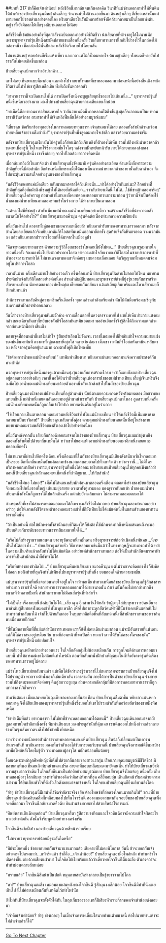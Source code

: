 ##บทที่ 317 ข้าก็คือเจ้าเต่าน้อย!
พลังชีวิตนี้มากล้นจนเกินคาดคิด วินาทีที่แผ่ซ่านออกมาทำให้พื้นดินใต้ฝ่าเท้าของป๋ายเสี่ยวฉุนมีหญ้าต้นเล็กๆ จำนวนนับไม่ถ้วนงอกขึ้นมา ต้นหญ้าเล็กๆ สีเขียวเหล่านั้นแผ่ขยายออกไปรอบด้านอย่างต่อเนื่อง พริบตาเดียวในรัศมีหลายร้อยจั้งก็คล้ายกลายมาเป็นโลกแห่งต้นหญ้า ทั้งยังมีดอกไม้เล็กๆ ผลิบานออกมาไม่น้อย

พลังชีวิตที่เข้มข้นอย่างถึงที่สุดกำลังระเบิดออกมาอย่างมีชีวิตชีวา น่าเสียดายที่ดำรงอยู่ได้ไม่นานนัก เพราะบุรพาจารย์รุ่นที่หนึ่งสะบัดปลายแขนเสื้อหนึ่งครั้ง รีบเก็บยาทวนธารานี้กลับไปวางไว้ในกล่องไม้กล่องหนึ่ง เมื่อกล่องไม้นั้นปิดลง พลังชีวิตจึงหายไปโดยพลัน

ไม่นานต้นหญ้ารอบด้านก็เริ่มแห้งเหี่ยว และเวลาแค่ไม่กี่ชั่วลมหายใจ ต้นหญ้าเล็กๆ ทั้งหมดก็หายวับไปราวกับไม่เคยเกิดขึ้นมาก่อน

ป๋ายเสี่ยวฉุนเบิกตากว้างอ้าปากค้าง...

เขาไม่เคยเห็นยาแบบนี้มาก่อน แตกต่างไปจากยาทั้งหมดที่เขาหลอมออกมาก่อนหน้านี้อย่างสิ้นเชิง พลังชีวิตเช่นนี้ทำให้เขารู้สึกเหลือเชื่อ ทั้งยังถึงขั้นหวาดกลัว

“ยาทวนธารานี้จะเปิดนานไม่ได้ การเปิดครั้งหนึ่งจะสูญเสียฤทธิ์ของยาไปเส้นหนึ่ง...” บุรพาจารย์รุ่นที่หนึ่งขี้เหนียวอย่างมาก มองไปทางป๋ายเสี่ยวฉุนด้วยความเสียดายเล็กน้อย

“ยาเม็ดนี้คือยาทวนธาราสิบลมหายใจ ว่ากันว่ายาเม็ดนี้หากหลอมได้ถึงขั้นสูงสุดก็จะออกมาเป็นยาทวนธารานิรันดร์กาล สามารถทำให้เจินหลิงฟื้นตื่นได้อย่างสมบูรณ์แบบ”

“เสี่ยวฉุน ข้อเรียกร้องทุกอย่างในการหลอมยาทวนธารา เจ้าเสนอมาได้เลย ตลอดทั้งสำนักล้วนพร้อมช่วยเหลือเจ้าอย่างเต็มกำลัง!” บุรพาจารย์รุ่นที่หนึ่งสูดลมหายใจเข้าลึก กล่าวด้วยความเคร่งขรึม

หลังจากป๋ายเสี่ยวฉุนเงียบงันไปครู่หนึ่งก็ย้อนนึกถึงเจินหลิงที่ตัวเองได้เห็น รวมไปถึงพลังน่าหวาดกลัวของยาเมื่อครู่นี้ ในใจเขาไร้ซึ่งความมั่นใจใดๆ หลังจากฝืนพยักหน้ารับ ภายใต้สายตามองส่งของบุรพาจารย์รุ่นที่หนึ่ง เขาจึงค่อยๆ จากไปไกลด้วยอาการคิดหนัก

เมื่อกลับมาถึงถ้ำในเขาจ้งเต้า ป๋ายเสี่ยวฉุนนั่งขัดสมาธิ ครุ่นคิดอย่างละเอียด ด้านหนึ่งก็เพราะความสำคัญที่ยานี้มีต่อสำนัก อีกด้านหนึ่งก็เพราะเมื่อได้มองเห็นความน่าหวาดกลัวของยานั้นกับตาตัวเอง จึงไปกระตุ้นความสนใจอย่างรุนแรงของป๋ายเสี่ยวฉุน

“พลังชีวิตของยาแค่เม็ดเดียว กลับมากมหาศาลได้ถึงเพียงนั้น...ทำได้อย่างไรกันแน่นะ? อีกอย่างที่สำคัญที่สุดคือสัมผัสถึงพืชหญ้าไม่ได้เลยสักนิดเดียว...ราวกับว่ายาเม็ดนี้ ไม่ได้...ใช้พืชหญ้าหลอมจริงๆ” ป๋ายเสี่ยวฉุนใคร่ครวญ ก่อนหน้านี้เขาเองก็เคยทดลองหลอมยาทวนธารามาก่อน รู้ว่ายานี่จำเป็นต้องใช้น้ำของแม่น้ำทงเทียนมาหลอมรวมเข้าในร่างกาย ใช้ร่างกายเป็นเตาหลอม

“แต่หากไม่มีพืชหญ้า ลำพังเพียงแค่น้ำของแม่น้ำทงเทียนอย่างเดียว จะสร้างพลังชีวิตที่น่าหวาดกลัวขนาดนั้นได้อย่างไร?” ป๋ายเสี่ยวฉุนขมวดคิ้วมุ่น ครุ่นคิดต่อเนื่องท่ามกลางความเงียบงัน

หนึ่งวันผ่านไป ดวงตาทั้งคู่ของเขาเผยความเหนื่อยล้า หยิบเอาตำรับยาของยาทวนธาราออกมา หลังจากอ่านโดยละเอียดแล้วจึงหยิบเอาคัมภีร์โอสถหันเหมินออกมาอีกครั้ง สุดท้ายจึงกัดฟันกรอดด วางพวกมันลง แล้วหยิบเอาซากปราการโอสถที่ได้มาจากในเมืองคูน้ำ

“คิดจะหลอมยาทวนธารา ด้วยความรู้วิถีโอสถของข้าในตอนนี้ยังไม่พอ...” ป๋ายเสี่ยวฉุนพรูลมหายใจยาวหนึ่งครั้ง จ้องมองนิ่งไปยังซากปราการโอสถ ทำความเข้าใจกับเงาของวิถีโอสถในซากปราการเท่าที่ตัวเองจะสามารถทำได้ ไม่นานดวงตาของเขาจึงค่อยๆ เผยความเลื่อนลอย จิตวิญญาณทั้งหมดจมจ่อมอยู่ในปราการโอสถ

เวลาผันผ่าน ครึ่งเดือนผ่านไปอย่างรวดเร็ว ครึ่งเดือนมานี้ ป๋ายเสี่ยวฉุนปิดด่านไม่ออกไปไหน พยายามประจักษ์แจ้งกับวิถีโอสถอย่างต่อเนื่อง ส่วนลำดับผู้สืบทอดและบุรพาจารย์ต่างก็ยุ่งวุ่นวายกับการสร้างเรือรบทงเทียน นักพรตของกองทัพใหญ่เองก็ทยอยกันกลับมา แม้แต่เถี่ยมู่เจินเหรินและโหวเสี่ยวเม่ยก็ยังกลับมาแล้ว

สำนักธาราเทพกลับคืนสู่ความครึกครื้นอีกครั้ง ทุกคนล้วนกำลังเตรียมตัว คันไม้คันมือพร้อมเผชิญกับสงครามสำนักธารฟ้าตอนกลาง

วันนี้ร่างของป๋ายเสี่ยวฉุนพลันชะงักค้าง ความเลื่อนลอยในดวงตาจางหายไป เผยให้เห็นประกายแสงคมกล้า ขณะเดียวกันเขาก็หยิบเอาคัมภีร์โอสถหันเหมินออกมา พออ่านอีกครั้งจึงรู้สึกได้ถึงความแตกต่างจากก่อนหน้านี้อย่างสิ้นเชิง

หลายจุดที่ก่อนหน้านี้เขาไม่เข้าใจ รู้สึกพร่าเลือนไม่ชัดเจน เวลานี้พอมองไปก็พลันเข้าใจความหมายแฝงของมันขึ้นมาทันที ดวงตาทั้งคู่ของเขายิ่งสุกใส หลายวันต่อมา เมื่อเขาวางคัมภีร์โอสถหันเหมิน หลับตาลง หลังจากครุ่นคิดอยู่นานมาก ดวงตาทั้งคู่ก็เบิกโพลงขึ้น

“ข้าต้องการน้ำของแม่น้ำทงเทียน!” เขาพึมพำเสียงเบา หยิบเอาแผ่นหยกออกมาแจ้งความประสงค์กับทางสำนัก

พวกบุรพาจารย์รุ่นที่หนึ่งมองดูแล้วเหมือนยุ่งวุ่นวายกับการสร้างเรือรบ ทว่าก็แอบสังเกตป๋ายเสี่ยวฉุนอยู่ตลอดเวลาอย่างลับๆ เวลานี้พอได้ยินว่าป๋ายเสี่ยวฉุนต้องการน้ำของแม่น้ำทงเทียน เถี่ยมู่เจินเหรินจึงลงมือไปเอาน้ำของแม่น้ำทงเทียนมาด้วยตัวเองหนึ่งถังแล้วส่งเข้าไปในถ้ำของป๋ายเสี่ยวฉุน

ป๋ายเสี่ยวฉุนมองน้ำของแม่น้ำทงเทียนที่อยู่ด้านหน้า นัยน์ตาเผยความคาดหวังพร้อมทดลอง มือขวาของเขายกขึ้นชี้ แม่น้ำหนึ่งหยดพลันลอยมาอยู่ด้านหน้าเขาทันที ป๋ายเสี่ยวฉุนเบิกตาโพลง สูดสวบหนึ่งครั้ง แม่น้ำทงเทียนหยดนั้นก็ถูกกลืนเข้าไปปาก ขยายครั่นครืนอยู่ในร่างกาย

“ใช้เรือนกายเป็นเตาหลอม หลอมรวมพลังชีวิตเข้าไปในแม่น้ำทงเทียน ทำให้พลังชีวิตนี้เพิ่มมหาศาล กลายมาเป็นยาวิเศษ!” ป๋ายเสี่ยวฉุนหลับตาทั้งคู่ลง ควบคุมแม่น้ำทงเทียนหยดนั้นที่อยู่ในร่างกาย พยายามหลอมรวมพลังชีวิตของตัวเองเข้าไปอย่างต่อเนื่อง

หนึ่งวันหลังจากนั้น เสียงกึกก้องดังออกมาจากในร่างของป๋ายเสี่ยวฉุน ป๋ายเสี่ยวฉุนผมเผ้ายุ่งเหยิง ตลอดทั้งถ้ำเต็มไปด้วยกลิ่นเหม็นโฉ่ ทว่าเขาไม่ยอมแพ้ เอาแม่น้ำทงเทียนออกมาอีกหนึ่งหยดและทดลองอีกครั้ง

ไม่นานเวลาก็ผ่านไปอีกครึ่งเดือน ครึ่งเดือนมานี้ในถ้ำของป๋ายเสี่ยวฉุนมีเสียงดังสนั่นหวั่นไหวลอยมาเป็นระยะ อีกทั้งกลิ่นเหม็นยังแผ่ออกมาข้างนอกตลบอบอวลไปทั่วเขาจ้งเต้า ทว่าคราวนี้...ไม่มีใครบริภาษออกมาสักคำ เพราะบุรพาจารย์รุ่นที่หนึ่งได้ออกมาอธิบายแทนป๋ายเสี่ยวฉุนให้ทุกคนฟังแล้วว่า ตอนนี้ป๋ายเสี่ยวฉุนกำลังหลอมยาเม็ดหนึ่งที่สำคัญมาก...ให้กับสำนัก!

“พลังชีวิตไม่พอ ไม่พอ!!” เมื่อไม่ได้นอนหลับพักผ่อนมาตลอดครึ่งเดือน ตลอดทั้งร่างของป๋ายเสี่ยวฉุนจึงผอมลงไปหนึ่งรอบใหญ่ เส้นผมยุ่งสยาย ดวงตาทั้งคู่บวมแดง มองดูราวกับคนบ้า น้ำของแม่น้ำทงเทียนหนึ่งถังนั้นก็ถูกเขาใช้ไปแล้วเกินครึ่ง แต่กลับยังคงล้มเหลว ไม่สามารถหลอมออกมาได้

สาเหตุหลักที่เขาไม่สามารถหลอมออกมาได้ก็เพราะพลังชีวิตไม่มากพอ ป๋ายเสี่ยวฉุนลองคำนวณอย่างคร่าวๆ ต่อให้เอาพลังชีวิตของตัวเองหลอมรวมเข้าไปก็ยังเทียบไม่ได้แม้แต่หนึ่งในแสนส่วนของยาทวนธาราเม็ดนั้น

“ถ้าเป็นอย่างนี้ ต่อให้นักพรตทั้งสำนักมอบชีวิตมาให้ก็ยังต้องใช้นักพรตมากถึงหนึ่งแสนคนถึงจะพอเทียบเคียงกับระดับของยาทวนธาราสิบลมหายใจได้...”

“หรือไม่ก็สร้างฐานรากแสนคน ยาอายุวัฒนะหนึ่งหมื่นคน หรือบุรพาจารย์ก่อกำเนิดหนึ่งพันคน...นี่จะเป็นไปได้อย่างไร...” ป๋ายเสี่ยวฉุนส่ายหัว วิธีการหลอมยาเช่นนี้แม้ว่าในทางทฤษฏีจะสามารถทำได้ ทว่าในความเป็นจริงแล้วกลับทำไม่ได้แม้แต่นิด อย่าว่าแต่สำนักธาราเทพเลย ต่อให้เป็นสำนักอันตมรรคาฟ้าดาราที่เป็นสำนักต้นน้ำก็ยังทำไม่ได้

“หรือทิศทางของข้าผิดไป...” ป๋ายเสี่ยวฉุนพึมพำเสียงเบา ขมวดคิ้วมุ่น แต่ไม่ว่าเขาจะคิดอย่างไรก็ยังคิดไม่ออก พอถึงท้ายที่สุดจึงทำได้เพียงไปหาบุรพาจารย์รุ่นที่หนึ่ง ยอมถอดใจด้วยความขมขื่น

แม้บุรพาจารย์รุ่นที่หนึ่งจะถอนหายใจอยู่ในใจ ทว่าพอเห็นท่าทางเหนื่อยล้าของป๋ายเสี่ยวฉุนก็รู้สึกสงสารอย่างมาก เขาเข้าใจดี หากยาทวนธาราหลอมออกมาได้ง่ายขนาดนั้น ถ้าเช่นนั้นก็คงไม่ยากลำบากถึงขนาดที่ว่าหลายปีมานี้ สำนักธาราเทพไม่มีคนสักรุ่นที่ทำสำเร็จ

“ไม่เป็นไร เรื่องแบบนี้บังคับกันไม่ได้...เสี่ยวฉุน อีกสามวันให้หลัง ข้าผู้อาวุโสกับบุรพาจารย์คนอื่นจะพาลำดับผู้สืบทอดทั้งหมดเข้าไปในหุบเหวลึก เพื่อไปเอากระดูกสัตว์คนฟ้าที่ปีนั้นข้าเคยเห็นแต่กลับไม่สามารถนำกลับมาได้ เจ้าก็ไปด้วยกันเถอะ ในหุบเหวลึกคือพื้นที่ลับแห่งหนึ่งที่สำนักธาราเทพของเราค้นพบเมื่อหลายปีก่อน”

“ที่นั่นมีหลายพื้นที่ที่แม้แต่สำนักธาราเทพของเราก็ยังไม่เคยเดินผ่านมาก่อน แม้จะมีอันตรายที่แน่นอน แต่ก็มีโชควาสนาอยู่เหมือนกัน บางทีก่อนหน้าที่จะเปิดศึก พวกเจ้าอาจได้รับโชคของใครของมัน” บุรพาจารย์รุ่นที่หนึ่งเอ่ยปลอบใจ

ป๋ายเสี่ยวฉุนพยักหน้าอย่างอ่อนแรง ในใจก็กลัดกลุ้มไม่น้อยเหมือนกัน การถูกโจมตีด้านการหลอมยาแบบนี้ ทำให้อารมณ์เขาไม่ค่อยดีเท่าไหร่นัก ตอนที่กลับมานั่งฝึกบำเพ็ญตบะในถ้ำจึงยังคงครุ่นคิดเรื่องของยาทวนธาราอยู่ไม่คลาย

แม้ว่าโหวเสี่ยวเม่ยกลับมาแล้ว แต่เห็นได้ชัดว่านางรู้ว่าเวลานี้ไม่เหมาะสมจะรบกวนป๋ายเสี่ยวฉุนจึงไม่ได้ปรากฏตัว พวกจางต้าพั่งเองก็เช่นเดียวกัน เวลาสามวัน ภายใต้การฟื้นตัวของป๋ายเสี่ยวฉุน ร่างกายรวมไปถึงตบะของเขาจึงค่อยๆ คืนสู่สภาวะสูงสุด ส่วนความกลัดกลุ้มที่มีต่อการหลอมยาทวนธาราก็ถูกเขาวางลงไว้ชั่วคราว

สามวันต่อมา เมื่อแผ่นหยกในถุงเก็บของของเขาสั่นสะเทือน ป๋ายเสี่ยวฉุนลืมตาขึ้น หยิบเอาแผ่นหยกออกมาดู จึงได้ยินเสียงของบุรพาจารย์รุ่นที่หนึ่งซึ่งบอกให้เขาไปรวมตัวกันที่หอร้อยสัตว์ของชายฝั่งทิศเหนือ

“ข้าทำเต็มที่แล้ว ยาทวนธารา ไม่ใช่ยาที่ข้าจะหลอมออกมาได้ตอนนี้” ป๋ายเสี่ยวฉุนเดินออกมาจากถ้ำ สูดลมหายใจเข้าลึกหนึ่งครั้ง พึมพำเสียงเบา มองประตูสำนักที่คุ้นเคย เขาเดินออกไปหนึ่งก้าวแล้วกลายร่างเป็นรุ้งเส้นยาวตรงดิ่งไปยังชายฝั่งทิศเหนือ

ระหว่างทางพอนักพรตสำนักธาราเทพหลายคนมองเห็นป๋ายเสี่ยวฉุน สีหน้าก็เปลี่ยนมาเป็นเคารพยำเกรงทันที พากันคารวะ มองเห็นว่าตัวเองได้รับการยอมรับขนาดนี้ ป๋ายเสี่ยวฉุนจึงอารมณ์ดีขึ้นมาบ้าง เอามือไพล่หลังโดยไม่รู้ตัว วางมาดของผู้อาวุโส พยักหน้าอมยิ้มน้อยๆ

โดยเฉพาะเหล่าลูกศิษย์หญิงที่เต็มไปด้วยกลิ่นอายของสาวแรกรุ่น เรือนกายอุดมสมบูรณ์มีชีวิตชีวา มีหลายคนที่พอเห็นตนถึงกับหน้าแดงแปร๊ด สายตาที่แอบเหลือบมองมายังตนนั้น ทำให้ป๋ายเสี่ยวฉุนยิ่งมีความสุขมากกว่าเดิม ในใจกลับคืนมาเป็นปกติอย่างสมบูรณ์แบบ ป๋ายเสี่ยวฉุนจึงไอแห้งๆ หนึ่งครั้ง เก็บมาดของผู้อาวุโสกลับมา วางท่าที่ตัวเองคิดว่ามีเสน่ห์มากที่สุด คลี่ยิ้มอบอุ่น เดินเชิดหน้ารับลมด้วยความสง่างาม ได้ยินเสียงหัวใจที่ดังรัวเร็วดังลอยมาจากข้างหลัง ในใจของป๋ายเสี่ยวฉุนก็ยิ่งผลิบานลิงโลด

“ฮ่าๆ ข้าป๋ายเสี่ยวฉุนนี่มีเสน่ห์ไร้ขีดจำกัดซะจริง เฮ้อ ต้องโทษข้าที่ล่อลวงใจคนมากเกินไป” ขณะที่ป๋ายเสี่ยวฉุนกำลังเคลิบเคลิ้มก็เหลือบมองไปเห็นโจวซินฉี สองคนมองสบตากัน รอยยิ้มของป๋ายเสี่ยวฉุนเพิ่งจะคลี่ออกมา โจวซินฉีกลับขมวดคิ้วฉับ บินผ่านข้างกายเขาไปด้วยสีหน้าไร้อารมณ์

“ศิษย์หลานซินฉีหยุดก่อน” ป๋ายเสี่ยวฉุนหรี่ตา รู้สึกว่าบางทีตนและโจวซินฉีอาจมีความเข้าใจผิดอะไรบางอย่างต่อกัน ดังนั้นจึงรีบพูดด้วยท่าทางเคร่งขรึม

โจวซินฉีชะงักฝีเท้า มองป๋ายเสี่ยวฉุนด้วยสีหน้าราบเรียบ

“ไม่ทราบว่าบุรพาจารย์น้อยมีธุระอันใดหรือ”

“มีประโยคหนึ่ง ข้าอยากบอกกับเจ้ามานานมากแล้ว เสียดายที่ไม่เคยมีโอกาส วันนี้ ข้าจะบอกกับเจ้าอย่างตรงไปตรงมาว่า...แท้จริงแล้ว ข้าก็คือ...เจ้าเต่าน้อย!” ป๋ายเสี่ยวฉุนเอามือไพล่หลัง ทำท่าเศร้าใจ เชิดคางขึ้น เอ่ยด้วยเสียงแผ่วเบา ในใจคิดไปเรียบร้อยแล้วว่าเดี๋ยวพอโจวซินฉีตื่นตะลึง ตัวเองควรจะทำท่าผ่อนคลายสักหน่อย

“ทราบแล้ว” โจวซินฉีสีหน้าเป็นปกติ หมุนกายสะบัดร่างกลายเป็นรุ้งยาวจากไปไกล

“หา?” ป๋ายเสี่ยวฉุนตะลึง เหม่อมองแผ่นหลังของโจวซินฉี รู้สึกงุนงงเล็กน้อย โจวซินฉีมีท่าทีนิ่งเฉยเกินไป นี่ไม่ค่อยเหมือนกับที่เขาคิดไว้เท่าไหร่นัก

ยังไม่ทันที่ป๋ายเสี่ยวฉุนจะตั้งตัวได้ทัน ในถุงเก็บของของเขาก็มีเสียงหัวเราะก๊ากของเจ้าเต่าน้อยดังลอยมา

“เจ้าคือเจ้าเต่าน้อย? ฮ่าๆ ช่างเถอะๆ ในเมื่อเจ้าเคารพเลื่อมใสนายท่านเต่าขนาดนี้ ต่อไปนายท่านเต่าจะไม่ด่าเจ้าแล้วก็ได้”


------


[Go To Next Chapter]( ./135.md)